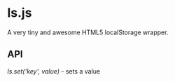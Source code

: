 ls.js
=====

A very tiny and awesome HTML5 localStorage wrapper.


API
---

*ls.set('key', value)* - sets a value
